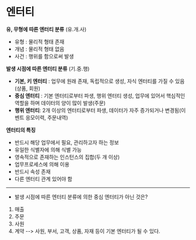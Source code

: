 # 엔터티

**유, 무형에 따른 엔터티 분류** (유.개.사)
* 유형 : 물리적 형태 존재
* 개념 : 물리적 형태 없음
* 사건 : 행위를 함으로써 발생

**발생 시점에 따른 엔터티 분류** (기.중.행)
* **기본, 키 엔터티** : 업무에 원래 존재, 독립적으로 생성, 자식 엔터티를 가질 수 있음(상품, 회원)
* **중심 엔터티** : 기본 엔터티로부터 파생, 행위 엔터티 생성, 업무에 있어서 핵심적인 역할을 하며 데이터의 양이 많이 발생(주문)
* **행위 엔터티**: 2개 이상의 엔터티로부터 파생, 데이터가 자주 증가되거나 변경됨(이벤트 응모이력, 주문내역)

**엔터티의 특징**
* 반드시 해당 업무에서 필요, 관리하고자 하는 정보
* 유일한 식별자에 의해 식별 가능
* 영속적으로 존재하는 인스턴스의 집합(두 개 이상)
* 업무프로세스에 의해 이용
* 반드시 속성 존재
* 다른 엔터티 관계 있어야 함

---
* 발생 시점에 따른 엔터티 분류에 의한 중심 엔터티가 아닌 것은?
1. 매출
2. 주문
3. 사원
4. 계약
--> 사원, 부서, 고객, 상품, 자재 등이 기본 엔터티가 될 수 있다. 